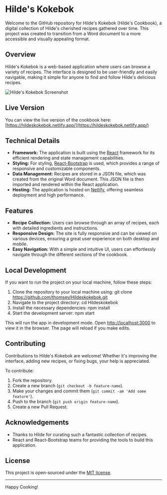 # Hilde's Kokebok

Welcome to the GitHub repository for Hilde's Kokebok (Hilde's Cookbook), a digital collection of Hilde's cherished recipes gathered over time. This project was created to transition from a Word document to a more accessible and visually appealing format.

## Overview

Hilde's Kokebok is a web-based application where users can browse a variety of recipes. The interface is designed to be user-friendly and easily navigable, making it simple for anyone to find and follow Hilde's delicious recipes.

![Hilde's Kokebok Screenshot](https://hildeskokebok.netlify.app/screenshot.png)

## Live Version

You can view the live version of the cookbook here:
[https://hildeskokebok.netlify.app/](https://hildeskokebok.netlify.app/)

## Technical Details

- **Framework:** The application is built using the [React](https://reactjs.org/) framework for its efficient rendering and state management capabilities.
- **Styling:** For styling, [React-Bootstrap](https://react-bootstrap.github.io/) is used, which provides a range of responsive and customizable components.
- **Data Management:** Recipes are stored in a JSON file, which was created from the original Word document. This JSON file is then imported and rendered within the React application.
- **Hosting:** The application is hosted on [Netlify](https://www.netlify.com/), offering seamless deployment and high performance.

## Features

- **Recipe Collection:** Users can browse through an array of recipes, each with detailed ingredients and instructions.
- **Responsive Design:** The site is fully responsive and can be viewed on various devices, ensuring a great user experience on both desktop and mobile.
- **Easy Navigation:** With a simple and intuitive UI, users can effortlessly navigate through the different sections of the cookbook.

## Local Development

If you want to run the project on your local machine, follow these steps:

1. Clone the repository to your local machine using: git clone https://github.com/thomsev/Hildeskokebok.git
2. Navigate to the project directory: cd Hildeskokebok
3. Install the necessary dependencies: npm install
4. Start the development server: npm start

This will run the app in development mode. Open [http://localhost:3000](http://localhost:3000) to view it in the browser. The page will reload if you make edits.

## Contributing

Contributions to Hilde's Kokebok are welcome! Whether it's improving the interface, adding new recipes, or fixing bugs, your help is appreciated.

To contribute:

1. Fork the repository.
2. Create a new branch (`git checkout -b feature-name`).
3. Make your changes and commit them (`git commit -am 'Add some feature'`).
4. Push to the branch (`git push origin feature-name`).
5. Create a new Pull Request.

## Acknowledgements

- Thanks to Hilde for curating such a fantastic collection of recipes.
- React and React-Bootstrap teams for providing the tools to build this application.

## License

This project is open-sourced under the [MIT license](LICENSE).

---

Happy Cooking!
